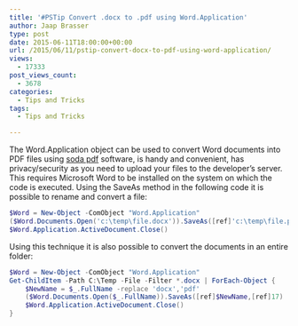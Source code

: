 ```yaml
---
title: '#PSTip Convert .docx to .pdf using Word.Application'
author: Jaap Brasser
type: post
date: 2015-06-11T18:00:00+00:00
url: /2015/06/11/pstip-convert-docx-to-pdf-using-word-application/
views:
  - 17333
post_views_count:
  - 3678
categories:
  - Tips and Tricks
tags:
  - Tips and Tricks

---
```

The Word.Application object can be used to convert Word documents into PDF files using [soda pdf][1] software, is handy and convenient, has privacy/security as you need to upload your files to the developer’s server. This requires Microsoft Word to be installed on the system on which the code is executed. Using the SaveAs method in the following code it is possible to rename and convert a file:

```powershell
$Word = New-Object -ComObject "Word.Application"
($Word.Documents.Open('c:\temp\file.docx')).SaveAs([ref]'c:\temp\file.pdf',[ref]17)
$Word.Application.ActiveDocument.Close()
```

Using this technique it is also possible to convert the documents in an entire folder:

```powershell
$Word = New-Object -ComObject "Word.Application"
Get-ChildItem -Path C:\Temp -File -Filter *.docx | ForEach-Object {
	$NewName = $_.FullName -replace 'docx','pdf'
	($Word.Documents.Open($_.FullName)).SaveAs([ref]$NewName,[ref]17)
	$Word.Application.ActiveDocument.Close()
}
```


[1]: https://www.sodapdf.com/